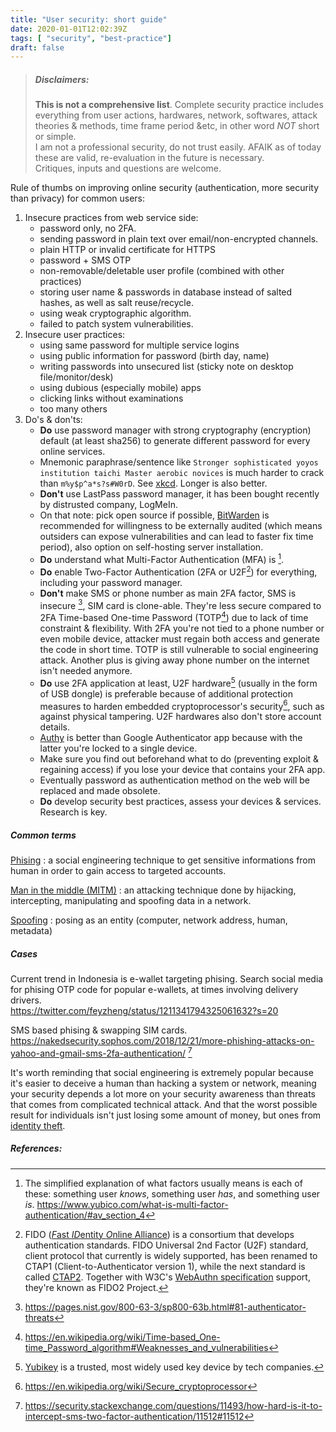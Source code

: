 ```yaml
---
title: "User security: short guide"
date: 2020-01-01T12:02:39Z
tags: [ "security", "best-practice"]
draft: false
---
```


> ##### Disclaimers: 
> **This is not a comprehensive list**. Complete security practice includes everything from user actions, hardwares, network, softwares, attack theories & methods, time frame period &etc, in other word _NOT_ short or simple.   
> I am not a professional security, do not trust easily. AFAIK as of today these are valid, re-evaluation in the future is necessary.    
> Critiques, inputs and questions are welcome.

Rule of thumbs on improving online security (authentication, more security than privacy) for common users:    

1. Insecure practices from web service side:    
    - password only, no 2FA.
    - sending password in plain text over email/non-encrypted channels.
    - plain HTTP or invalid certificate for HTTPS
    - password + SMS OTP
    - non-removable/deletable user profile (combined with other practices)
    - storing user name & passwords in database instead of salted hashes, as well as salt reuse/recycle.
    - using weak cryptographic algorithm.
    - failed to patch system vulnerabilities.
2. Insecure user practices: 
    - using same password for multiple service logins
    - using public information for password (birth day, name)
    - writing passwords into unsecured list (sticky note on desktop file/monitor/desk)
    - using dubious (especially mobile) apps
    - clicking links without examinations
    - too many others
3. Do's & don'ts:     
    - **Do** use password manager with strong cryptography (encryption) default (at least sha256) to generate different password for every online services. 
    - Mnemonic paraphrase/sentence like `Stronger sophisticated yoyos institution taichi Master aerobic novices` is much harder to crack than `m%y$p^a*s?s#W0rD`. See [xkcd](https://www.xkcd.com/936/). Longer is also better. 
    - **Don't** use LastPass password manager, it has been bought recently by distrusted company, LogMeIn.
    - On that note: pick open source if possible, [BitWarden](https://help.bitwarden.com/) is recommended for willingness to be externally audited (which means outsiders can expose vulnerabilities and can lead to faster fix time period), also option on self-hosting server installation.
    - **Do** understand what Multi-Factor Authentication (MFA) is [^1].
    - **Do** enable Two-Factor Authentication (2FA or U2F[^2]) for everything, including your password manager.
    - **Don't** make SMS or phone number as main 2FA factor, SMS is insecure [^3], SIM card is clone-able. They're less secure compared to 2FA Time-based One-time Password (TOTP[^4]) due to lack of time constraint & flexibility. With 2FA you're not tied to a phone number or even mobile device, attacker must regain both access and generate the code in short time. TOTP is still vulnerable to social engineering attack. Another plus is giving away phone number on the internet isn't needed anymore.    
    - **Do** use 2FA application at least, U2F hardware[^5] (usually in the form of USB dongle) is preferable because of additional protection measures to harden embedded cryptoprocessor's security[^6], such as against physical tampering. U2F hardwares also don't store account details.
    - [Authy](https://authy.com/) is better than Google Authenticator app because with the latter you're locked to a single device.
    - Make sure you find out beforehand what to do (preventing exploit & regaining access) if you lose your device that contains your 2FA app.
    - Eventually password as authentication method on the web will be replaced and made obsolete.
    - **Do** develop security best practices, assess your devices & services. Research is key. 

##### Common terms

[Phising](https://en.wikipedia.org/wiki/Phishing)
: a social engineering technique to get sensitive informations from human in order to gain access to targeted accounts. 

[Man in the middle (MITM)](https://en.wikipedia.org/wiki/Man-in-the-middle_attack)
: an attacking technique done by hijacking, intercepting,  manipulating and spoofing data in a network. 

[Spoofing](https://en.wikipedia.org/wiki/Spoofing_attack)
: posing as an entity (computer, network address, human, metadata)


##### Cases

Current trend in Indonesia is e-wallet targeting phising. Search social media for phising OTP code for popular e-wallets, at times involving delivery drivers.    
https://twitter.com/feyzheng/status/1211341794325061632?s=20

SMS based phising & swapping SIM cards.    
https://nakedsecurity.sophos.com/2018/12/21/more-phishing-attacks-on-yahoo-and-gmail-sms-2fa-authentication/ [^7]   


It's worth reminding that social engineering is extremely popular because it's easier to deceive a human than hacking a system or network, meaning your security depends a lot more on your security awareness than threats that comes from complicated technical attack. And that the worst possible result for individuals isn't just losing some amount of money, but ones from [identity theft](https://en.wikipedia.org/wiki/Identity_theft).


##### References:
[^1]: The simplified explanation of what factors usually means is each of these: something user _knows_, something user _has_, and something user _is_.  https://www.yubico.com/what-is-multi-factor-authentication/#av_section_4
[^2]: FIDO ([*F*ast *ID*entity *O*nline Alliance](https://fidoalliance.org/overview/)) is a consortium that develops authentication standards. FIDO Universal 2nd Factor (U2F) standard, client protocol that currently is widely supported, has been renamed to CTAP1 (Client-to-Authenticator version 1), while the next standard is called [CTAP2](https://fidoalliance.org/specs/fido-v2.0-ps-20190130/fido-client-to-authenticator-protocol-v2.0-ps-20190130.html). Together with W3C's [WebAuthn specification](https://www.w3.org/TR/webauthn-1/) support, they're known as FIDO2 Project.
  
[^3]: https://pages.nist.gov/800-63-3/sp800-63b.html#81-authenticator-threats  

[^4]: https://en.wikipedia.org/wiki/Time-based_One-time_Password_algorithm#Weaknesses_and_vulnerabilities

[^5]: [Yubikey](https://www.yubico.com/why-yubico/for-individuals/#account_protec) is a trusted, most widely used key device by tech companies. 

[^6]: https://en.wikipedia.org/wiki/Secure_cryptoprocessor

[^7]: https://security.stackexchange.com/questions/11493/how-hard-is-it-to-intercept-sms-two-factor-authentication/11512#11512
